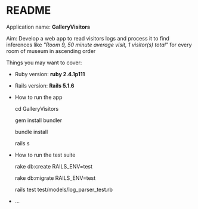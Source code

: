# README

Application name: **GalleryVisitors**

Aim: Develop a web app to read visitors logs and process it to find inferences
 like _"Room 9, 50 minute average visit, 1 visitor(s) total"_ for every room of 
 museum in ascending order


Things you may want to cover:

* Ruby version: **ruby 2.4.1p111**

* Rails version: **Rails 5.1.6**

* How to run the app


    cd GalleryVisitors
  
    gem install bundler
  
    bundle install
  
    rails s
  

* How to run the test suite


    rake db:create RAILS_ENV=test
  
    rake db:migrate RAILS_ENV=test
  
    rails test test/models/log_parser_test.rb
  


* ...

